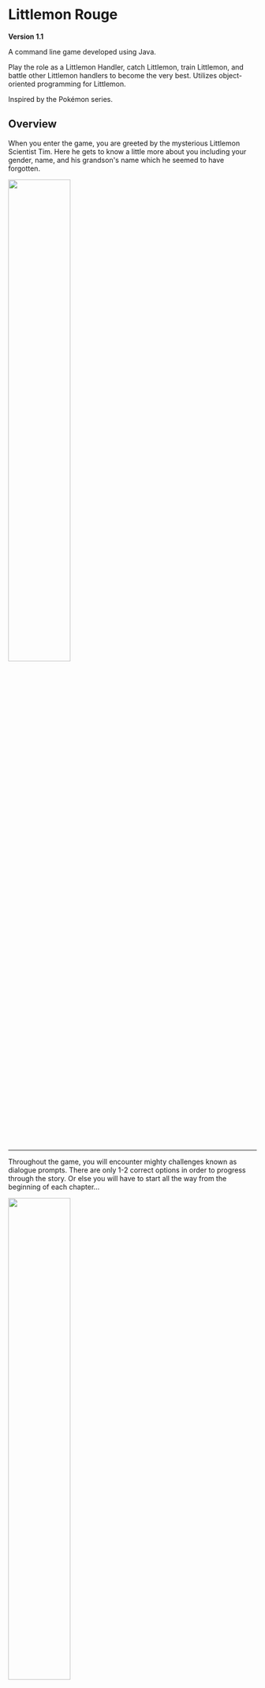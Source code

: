 # Littlemon Rouge

**Version 1.1**

A command line game developed using Java.

Play the role as a Littlemon Handler, catch Littlemon, train Littlemon, and battle other Littlemon handlers to become the very best. Utilizes object-oriented programming for Littlemon.

Inspired by the Pokémon series.

## Overview

When you enter the game, you are greeted by the mysterious Littlemon Scientist Tim. Here he gets to know a little more about you including your gender, name, and his 
grandson's name which he seemed to have forgotten.

<img src="/demo/beginning.gif" width="50%" height="50%"/>

---

Throughout the game, you will encounter mighty challenges known as dialogue prompts. There are only 1-2 correct options in order to progress through the story. Or else
you will have to start all the way from the beginning of each chapter...

<img src="/demo/choices.gif" width="50%" height="50%"/>

---

Eventually you will get you meet your very first Littlemon, but soon after your rival seems confident enough to challenge you to a battle...

<img src="/demo/starter.gif" width="50%" height="50%"/>

---

The battle system is fairly basic. Each Littlemon keeps attacking each other until one faints (dies) and one Handler is declared the victor.

<img src="/demo/battle.gif" width="50%" height="50%"/>

---

Once you set off on your journey to become the very best like no one ever was, you will come across the dangerous tall grass where wild Littlemon may come out and attack you...

But do not fear! You have your Littlemon with you. With enough luck, you may be able to catch the Littlemon using the Littleballs Tim gave you and add them to your team and to your Littledex.

<img src="/demo/catch.gif" width="50%" height="50%"/>

---

You may come across other Littlemon Handlers down the road where they could challenge you to a battle. You are able to use the Littlemon you have caught in case your starter faints.

<img src="/demo/switch.gif" width="50%" height="50%"/>

---

I won't share any specific story details in here, but if you are curious then be sure to check out the game!

Good luck, future Littlemon Master.

## Installation

1. [Download (requires Java version 8 or higher)](https://github.com/BitPingu/littlemon-rouge/releases/download/v1.0/LittlemonRouge-1.1.zip)
2. Extract the files
3. In a terminal, cd to the project directory.
- For example, if it is in your Downloads folder:

  ```sh 
  cd .\Downloads\LittlemonRouge-1.1\
  ```
4. Run the jar file
  ```sh 
  java "-Dfile.encoding=UTF8" -jar .\LittlemonRouge.jar
  ```

## Development

For my Grade 11 Computer Science final assignment, I wanted to build off of a prototype I had developed at a coding club at my high school when I was first exposed to programming in
the context of scripting languages. (unlike Scratch) At the time, choose your own adventure games were a popular project idea since they weren't that particularly difficult to make and 
you can be really creative in the direction of the story with the branching paths. But I wanted to add a twist of my own by adding elements from Pokémon such as a navigational map,
and catchable and trainable Pokémon. (or Littlemon in this context)

With my current skillset at the time, it was practically impossible to incorporate Littlemon, that was until I decided to seek guidance from my teacher on how to utilize object-oriented programming
as what Java is known for which was supposed to be taught in Grade 12. But after discussing my idea, he agreed to lend me his book about Java where I self-taught some concepts from and tried to 
incorporate into my game.

This specific project holds a special place in my heart since it was considered my first big programming project. I hope you enjoy my game!

## Acknowledgements

- My high school Computer Science teacher Mr. Janicas
